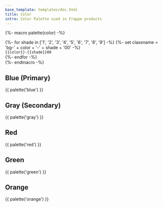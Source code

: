 ```yaml
---
base_template: templates/doc.html
title: Color
intro: Color Palette used in Frappe products
---
```


{%- macro palette(color) -%}
<div class="grid grid-cols-3 gap-4" data-color="{{ color }}">
{%- for shade in ['1', '2', '3', '4', '5', '6', '7', '8', '9'] -%}
{%- set classname = 'bg-' + color + '-' + shade + '00' -%}
<div class="flex items-center"><div class="rounded-lg w-12 h-12 {{ classname }}"></div><div class="ml-2"><code>{{color}}-{{shade}}00</code><br><code data-hex-code></code></div></div>
{%- endfor -%}
</div>
{%- endmacro -%}

## Blue (Primary)

{{ palette('blue') }}

## Gray (Secondary)

{{ palette('gray') }}

## Red

{{ palette('red') }}

## Green

{{ palette('green') }}

## Orange

{{ palette('orange') }}
